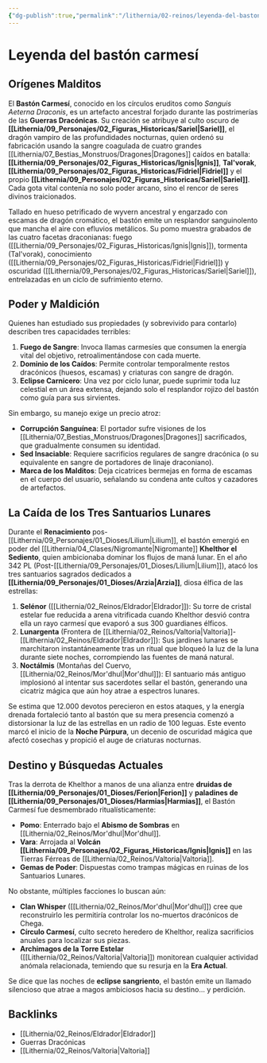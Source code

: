 ```yaml
---
{"dg-publish":true,"permalink":"/lithernia/02-reinos/leyenda-del-baston-carmesi/","title":"Bastón Carmesí","tags":["lithernia","artefacto"]}
---
```


# Leyenda del bastón carmesí

## Orígenes Malditos
El **Bastón Carmesí**, conocido en los círculos eruditos como *Sanguis Aeterna Draconis*, es un artefacto ancestral forjado durante las postrimerías de las **Guerras Dracónicas**. Su creación se atribuye al culto oscuro de **[[Lithernia/09_Personajes/02_Figuras_Historicas/Sariel\|Sariel]]**, el dragón vampiro de las profundidades nocturnas, quien ordenó su fabricación usando la sangre coagulada de cuatro grandes [[Lithernia/07_Bestias_Monstruos/Dragones\|Dragones]] caídos en batalla: **[[Lithernia/09_Personajes/02_Figuras_Historicas/Ignis\|Ignis]]**, **Tal'vorak**, **[[Lithernia/09_Personajes/02_Figuras_Historicas/Fidriel\|Fidriel]]** y el propio **[[Lithernia/09_Personajes/02_Figuras_Historicas/Sariel\|Sariel]]**. Cada gota vital contenía no solo poder arcano, sino el rencor de seres divinos traicionados.

Tallado en hueso petrificado de wyvern ancestral y engarzado con escamas de dragón cromático, el bastón emite un resplandor sanguinolento que mancha el aire con efluvios metálicos. Su pomo muestra grabados de las cuatro facetas draconianas: fuego ([[Lithernia/09_Personajes/02_Figuras_Historicas/Ignis\|Ignis]]), tormenta (Tal'vorak), conocimiento ([[Lithernia/09_Personajes/02_Figuras_Historicas/Fidriel\|Fidriel]]) y oscuridad ([[Lithernia/09_Personajes/02_Figuras_Historicas/Sariel\|Sariel]]), entrelazadas en un ciclo de sufrimiento eterno.

## Poder y Maldición
Quienes han estudiado sus propiedades (y sobrevivido para contarlo) describen tres capacidades terribles:
1. **Fuego de Sangre**: Invoca llamas carmesíes que consumen la energía vital del objetivo, retroalimentándose con cada muerte.
2. **Dominio de los Caídos**: Permite controlar temporalmente restos dracónicos (huesos, escamas) y criaturas con sangre de dragón.
3. **Eclipse Carnicero**: Una vez por ciclo lunar, puede suprimir toda luz celestial en un área extensa, dejando solo el resplandor rojizo del bastón como guía para sus sirvientes.

Sin embargo, su manejo exige un precio atroz:
- **Corrupción Sanguínea**: El portador sufre visiones de los [[Lithernia/07_Bestias_Monstruos/Dragones\|Dragones]] sacrificados, que gradualmente consumen su identidad.
- **Sed Insaciable**: Requiere sacrificios regulares de sangre dracónica (o su equivalente en sangre de portadores de linaje draconiano).
- **Marca de los Malditos**: Deja cicatrices bermejas en forma de escamas en el cuerpo del usuario, señalando su condena ante cultos y cazadores de artefactos.

## La Caída de los Tres Santuarios Lunares

Durante el **Renacimiento** pos-[[Lithernia/09_Personajes/01_Dioses/Lilium\|Lilium]], el bastón emergió en poder del [[Lithernia/04_Clases/Nigromante\|Nigromante]] **Khelthor el Sediento**, quien ambicionaba dominar los flujos de maná lunar. En el año 342 PL (Post-[[Lithernia/09_Personajes/01_Dioses/Lilium\|Lilium]]), atacó los tres santuarios sagrados dedicados a **[[Lithernia/09_Personajes/01_Dioses/Arzia\|Arzia]]**, diosa élfica de las estrellas:

1. **Selénor** ([[Lithernia/02_Reinos/Eldrador\|Eldrador]]): Su torre de cristal estelar fue reducida a arena vitrificada cuando Khelthor desvió contra ella un rayo carmesí que evaporó a sus 300 guardianes élficos.
2. **Lunargenta** (Frontera de [[Lithernia/02_Reinos/Valtoria\|Valtoria]]-[[Lithernia/02_Reinos/Eldrador\|Eldrador]]): Sus jardines lunares se marchitaron instantáneamente tras un ritual que bloqueó la luz de la luna durante siete noches, corrompiendo las fuentes de maná natural.
3. **Noctálmis** (Montañas del Cuervo, [[Lithernia/02_Reinos/Mor'dhul\|Mor'dhul]]): El santuario más antiguo implosionó al intentar sus sacerdotes sellar el bastón, generando una cicatriz mágica que aún hoy atrae a espectros lunares.

Se estima que 12.000 devotos perecieron en estos ataques, y la energía drenada fortaleció tanto al bastón que su mera presencia comenzó a distorsionar la luz de las estrellas en un radio de 100 leguas. Este evento marcó el inicio de la **Noche Púrpura**, un decenio de oscuridad mágica que afectó cosechas y propició el auge de criaturas nocturnas.

## Destino y Búsquedas Actuales

Tras la derrota de Khelthor a manos de una alianza entre **druidas de [[Lithernia/09_Personajes/01_Dioses/Ferion\|Ferion]]** y **paladines de [[Lithernia/09_Personajes/01_Dioses/Harmias\|Harmias]]**, el Bastón Carmesí fue desmembrado ritualísticamente:
- **Pomo**: Enterrado bajo el **Abismo de Sombras** en [[Lithernia/02_Reinos/Mor'dhul\|Mor'dhul]].
- **Vara**: Arrojada al **Volcán [[Lithernia/09_Personajes/02_Figuras_Historicas/Ignis\|Ignis]]** en las Tierras Férreas de [[Lithernia/02_Reinos/Valtoria\|Valtoria]].
- **Gemas de Poder**: Dispuestas como trampas mágicas en ruinas de los Santuarios Lunares.

No obstante, múltiples facciones lo buscan aún:
- **Clan Whisper** ([[Lithernia/02_Reinos/Mor'dhul\|Mor'dhul]]) cree que reconstruirlo les permitiría controlar los no-muertos dracónicos de Chega.
- **Círculo Carmesí**, culto secreto heredero de Khelthor, realiza sacrificios anuales para localizar sus piezas.
- **Archimagos de la Torre Estelar** ([[Lithernia/02_Reinos/Valtoria\|Valtoria]]) monitorean cualquier actividad anómala relacionada, temiendo que su resurja en la **Era Actual**.

Se dice que las noches de **eclipse sangriento**, el bastón emite un llamado silencioso que atrae a magos ambiciosos hacia su destino... y perdición.

## Backlinks
- [[Lithernia/02_Reinos/Eldrador\|Eldrador]]
- Guerras Dracónicas
- [[Lithernia/02_Reinos/Valtoria\|Valtoria]]
